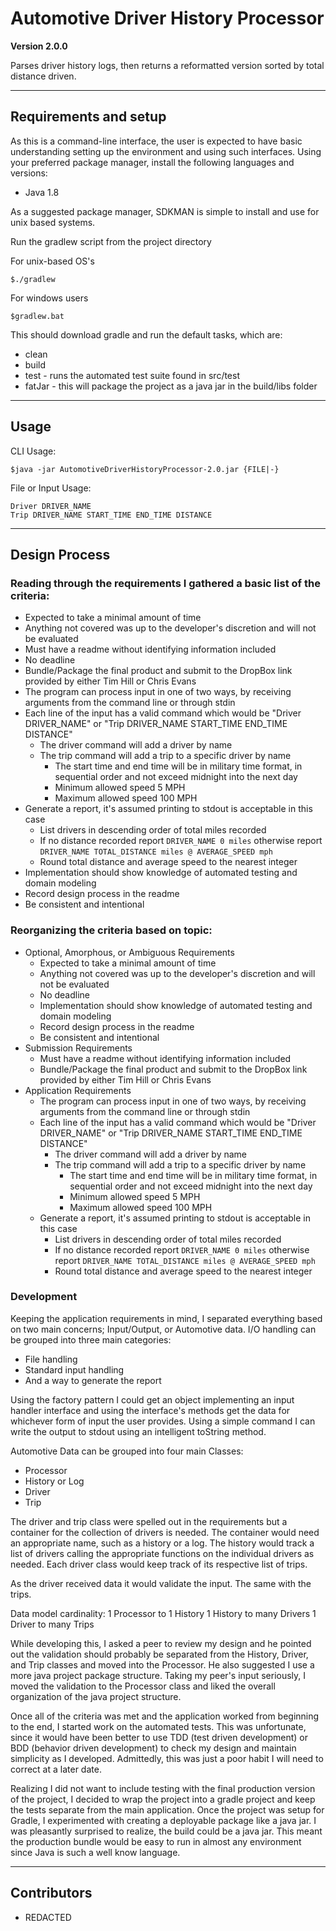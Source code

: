 # Automotive Driver History Processor

**Version 2.0.0**

Parses driver history logs, then returns a reformatted version sorted by total distance driven.

---

## Requirements and setup

As this is a command-line interface, the user is expected to have basic understanding setting up the environment and 
using such interfaces. Using your preferred package manager, install the following languages and versions:
* Java 1.8

As a suggested package manager, SDKMAN is simple to install and use for unix based systems.

Run the gradlew script from the project directory

For unix-based OS's 
```
$./gradlew
```

For windows users
```
$gradlew.bat
```

This should download gradle and run the default tasks, which are:
* clean
* build
* test - runs the automated test suite found in src/test
* fatJar - this will package the project as a java jar in the build/libs folder

---

## Usage

CLI Usage:
``` 
$java -jar AutomotiveDriverHistoryProcessor-2.0.jar {FILE|-}
```

File or Input Usage:
```
Driver DRIVER_NAME
Trip DRIVER_NAME START_TIME END_TIME DISTANCE
```

---

## Design Process

### Reading through the requirements I gathered a basic list of the criteria:

* Expected to take a minimal amount of time
* Anything not covered was up to the developer's discretion and will not be evaluated
* Must have a readme without identifying information included
* No deadline
* Bundle/Package the final product and submit to the DropBox link provided by either Tim Hill or Chris Evans
* The program can process input in one of two ways, by receiving arguments from the command line or through stdin
* Each line of the input has a valid command which would be "Driver DRIVER_NAME" or 
    "Trip DRIVER_NAME START_TIME END_TIME DISTANCE"
    * The driver command will add a driver by name
    * The trip command will add a trip to a specific driver by name
        * The start time and end time will be in military time format, in sequential order and not exceed midnight into 
            the next day
        * Minimum allowed speed 5 MPH
        * Maximum allowed speed 100 MPH
* Generate a report, it's assumed printing to stdout is acceptable in this case
    * List drivers in descending order of total miles recorded
    * If no distance recorded report ```DRIVER_NAME 0 miles``` otherwise report 
        ```DRIVER_NAME TOTAL_DISTANCE miles @ AVERAGE_SPEED mph```
    * Round total distance and average speed to the nearest integer
* Implementation should show knowledge of automated testing and domain modeling
* Record design process in the readme
* Be consistent and intentional

### Reorganizing the criteria based on topic:
* Optional, Amorphous, or Ambiguous Requirements
    * Expected to take a minimal amount of time
    * Anything not covered was up to the developer's discretion and will not be evaluated
    * No deadline
    * Implementation should show knowledge of automated testing and domain modeling
    * Record design process in the readme
    * Be consistent and intentional
* Submission Requirements
    * Must have a readme without identifying information included
    * Bundle/Package the final product and submit to the DropBox link provided by either Tim Hill or Chris Evans
* Application Requirements
    * The program can process input in one of two ways, by receiving arguments from the command line or through stdin
    * Each line of the input has a valid command which would be "Driver DRIVER_NAME" or 
        "Trip DRIVER_NAME START_TIME END_TIME DISTANCE"
        * The driver command will add a driver by name
        * The trip command will add a trip to a specific driver by name
            * The start time and end time will be in military time format, in sequential order and not exceed midnight 
                into the next day
            * Minimum allowed speed 5 MPH
            * Maximum allowed speed 100 MPH
    * Generate a report, it's assumed printing to stdout is acceptable in this case
        * List drivers in descending order of total miles recorded
        * If no distance recorded report ```DRIVER_NAME 0 miles``` otherwise report 
        ```DRIVER_NAME TOTAL_DISTANCE miles @ AVERAGE_SPEED mph```
        * Round total distance and average speed to the nearest integer

### Development
Keeping the application requirements in mind, I separated everything based on two main concerns; Input/Output, or 
Automotive data. I/O handling can be grouped into three main categories:
* File handling
* Standard input handling
* And a way to generate the report

Using the factory pattern I could get an object implementing an input handler interface and using the interface's 
methods get the data for whichever form of input the user provides. Using a simple command I can write the output to 
stdout using an intelligent toString method.

Automotive Data can be grouped into four main Classes:
* Processor 
* History or Log
* Driver
* Trip

The driver and trip class were spelled out in the requirements but a container for the collection of 
drivers is needed. The container would need an appropriate name, such as a history or a log. The history would track a 
list of drivers calling the appropriate functions on the individual drivers as needed. Each driver class would keep 
track of its respective list of trips. 

As the driver received data it would validate the input. The same with the trips.

Data model cardinality:
1 Processor to 1 History
1 History to many Drivers
1 Driver to many Trips

While developing this, I asked a peer to review my design and he pointed out the validation should probably be separated
from the History, Driver, and Trip classes and moved into the Processor. He also suggested I use a more java project 
package structure. Taking my peer's input seriously, I moved the validation to the Processor class and liked the overall
organization of the java project structure.

Once all of the criteria was met and the application worked from beginning to the end, I started work on the automated 
tests. This was unfortunate, since it would have been better to use TDD (test driven development) or BDD (behavior 
driven development) to check my design and maintain simplicity as I developed. Admittedly, this was just a poor habit I 
will need to correct at a later date.

Realizing I did not want to include testing with the final production version of the project, I decided to wrap the 
project into a gradle project and keep the tests separate from the main application. Once the project was setup for 
Gradle, I experimented with creating a deployable package like a java jar. I was pleasantly surprised to realize, 
the build could be a java jar. This meant the production bundle would be easy to run in almost any environment since 
Java is such a well know language.  

--- 

## Contributors

- REDACTED